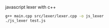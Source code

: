 javascript lexer with c++

```bash
g++ main.cpp src/lexer/lexer.cpp -o js_lexer
./js_lexer test.js
```